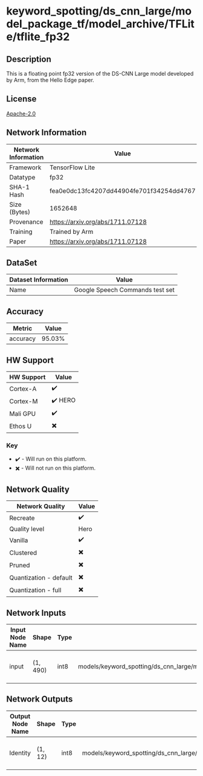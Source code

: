 # keyword_spotting/ds_cnn_large/model_package_tf/model_archive/TFLite/tflite_fp32

## Description
This is a floating point fp32 version of the DS-CNN Large model developed by Arm, from the Hello Edge paper.

## License
[Apache-2.0](https://spdx.org/licenses/Apache-2.0.html)

## Network Information
| Network Information | Value |
|---------------------|-------|
|  Framework          | TensorFlow Lite |
|  Datatype           | fp32 |
|  SHA-1 Hash         | fea0e0dc13fc4207dd44904fe701f34254dd4767 |
|  Size (Bytes)       | 1652648 |
|  Provenance         | https://arxiv.org/abs/1711.07128 |
|  Training           | Trained by Arm |
|  Paper | https://arxiv.org/abs/1711.07128 |

## DataSet
| Dataset Information | Value |
|--------|-------|
| Name | Google Speech Commands test set |

## Accuracy

| Metric | Value |
|--------|-------|
| accuracy | 95.03% |

## HW Support
| HW Support   | Value |
|--------------|-------|
| Cortex-A |:heavy_check_mark:         |
| Cortex-M |:heavy_check_mark: HERO        |
| Mali GPU |:heavy_check_mark:         |
| Ethos U  |:heavy_multiplication_x:          |

### Key
* :heavy_check_mark: - Will run on this platform.
* :heavy_multiplication_x: - Will not run on this platform.

## Network Quality
| Network Quality         | Value |
|-------------------------|-------|
|  Recreate               | :heavy_check_mark:    |
|  Quality level          | Hero    |
|  Vanilla                | :heavy_check_mark:    |
|  Clustered              | :heavy_multiplication_x:    |
|  Pruned                 | :heavy_multiplication_x:    |
|  Quantization - default | :heavy_multiplication_x:    |
|  Quantization - full    | :heavy_multiplication_x:    |

## Network Inputs
| Input Node Name | Shape | Type | Example Path | Example Type | Example Shape | Example Use Case |
|-----------------|-------|-------|--------------|-------|-------|-----------------|
| input | (1, 490) | int8 | models/keyword_spotting/ds_cnn_large/model_package_tf/model_archive/TFLite/tflite_fp32/testing_input/input | fp32 | [1, 490] | The input is a processed MFCCs |

## Network Outputs
| Output Node Name | Shape | Type | Example Path | Example Type | Example Shape | Example Use Case |
|-----------------|-------|-------|--------------|-------|-------|-----------------|
| Identity | (1, 12) | int8 | models/keyword_spotting/ds_cnn_large/model_package_tf/model_archive/TFLite/tflite_fp32/testing_output/Identity | fp32 | [1, 12] | The probability on 12 keywords |